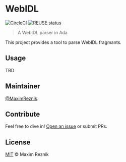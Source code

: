 WebIDL
======

[![CircleCI](https://circleci.com/gh/reznikmm/webidl.svg?style=svg)](https://circleci.com/gh/reznikmm/webidl)
[![REUSE status](https://api.reuse.software/badge/github.com/reznikmm/webidl)](https://api.reuse.software/info/github.com/reznikmm/webidl)

> A WebIDL parser in Ada

This project provides a tool to parse WebIDL fragmants.

## Usage
TBD

## Maintainer

[@MaximReznik](https://github.com/reznikmm).

## Contribute

Feel free to dive in!
[Open an issue](https://github.com/reznikmm/webidl/issues/new)
or submit PRs.

## License

[MIT](LICENSE) © Maxim Reznik

